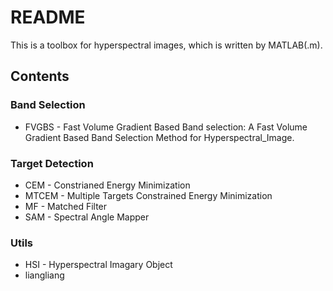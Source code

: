 # README
This is a toolbox for hyperspectral images, which is written by MATLAB(.m).

## Contents

### Band Selection
- FVGBS - Fast Volume Gradient Based Band selection: A Fast Volume Gradient Based Band Selection Method for Hyperspectral_Image.

### Target Detection

- CEM - Constrianed Energy Minimization 
- MTCEM - Multiple Targets Constrained Energy Minimization 
- MF - Matched Filter
- SAM - Spectral Angle Mapper

### Utils
- HSI - Hyperspectral Imagary Object
- liangliang
